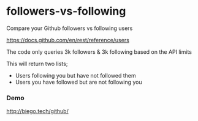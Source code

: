 # followers-vs-following
 Compare your Github followers vs following users

 https://docs.github.com/en/rest/reference/users
 
 The code only queries 3k followers & 3k following based on the API limits
 
 This will return two lists;
 - Users following you but have not followed them
 - Users you have followed but are not following you
  
 ### Demo 
 
 http://biego.tech/github/
